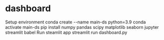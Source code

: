 # dashboard
Setup environment
conda create --name main-ds python=3.9
conda activate main-ds
pip install numpy pandas scipy matplotlib seaborn jupyter streamlit babel
Run steamlit app
streamlit run dashboard.py
